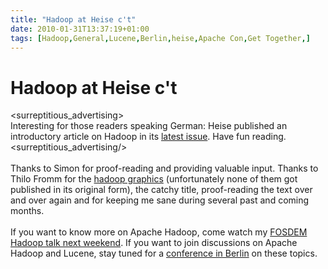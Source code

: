 ```yaml
---
title: "Hadoop at Heise c't"
date: 2010-01-31T13:37:19+01:00
tags: [Hadoop,General,Lucene,Berlin,heise,Apache Con,Get Together,]
---
```


# Hadoop at Heise c't


&lt;surreptitious_advertising&gt;<br>Interesting for those readers speaking German: Heise published an introductory 
article on Hadoop in its <a href="http://www.heise.de/ct/inhalt/2010/04/180/">latest issue</a>. Have fun 
reading.<br>&lt;surreptitious_advertising/&gt;<br><br>Thanks to Simon for proof-reading and providing valuable input. 
Thanks to Thilo Fromm for the <a href="http://thilo-fromm.de/~t-lo/presentations.html#hadoop_illustrations"> hadoop 
graphics</a> (unfortunately none of them got published in its original form), the catchy title, proof-reading the text 
over and over again and for keeping me sane during several past and coming months.<br><br>If you want to know more on 
Apache Hadoop, come watch my <a href="http://fosdem.org">FOSDEM Hadoop talk next weekend</a>. If you want to join 
discussions on Apache Hadoop and Lucene, stay tuned for a <a href="http://hadoopberlin.de">conference in Berlin</a> on 
these topics.<br><br>
